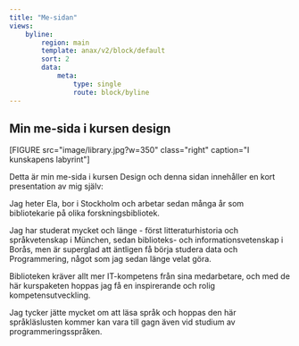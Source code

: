 ```yaml
---
title: "Me-sidan"
views:
    byline:
        region: main
        template: anax/v2/block/default
        sort: 2
        data:
            meta:
                type: single
                route: block/byline
---
```

Min me-sida i kursen design
---------------------------

[FIGURE src="image/library.jpg?w=350" class="right" caption="I kunskapens labyrint"]

Detta är min me-sida i kursen Design och denna sidan innehåller en kort presentation av mig själv:

Jag heter Ela, bor i Stockholm och arbetar sedan många år som bibliotekarie
på olika forskningsbibliotek.

Jag har studerat mycket och länge - först litteraturhistoria och språkvetenskap i München,
sedan biblioteks- och informationsvetenskap i Borås, men är superglad att äntligen få börja
studera data och Programmering, något som jag sedan länge velat göra.

Biblioteken kräver allt mer IT-kompetens från sina medarbetare, och med de här kurspaketen
hoppas jag få en inspirerande och rolig kompetensutveckling.

Jag tycker jätte mycket om att läsa språk och hoppas den här språkläslusten kommer kan vara till gagn även
vid studium av programmeringsspråken.
